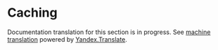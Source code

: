 # Caching

Documentation translation for this section is in progress.
See
[machine translation](https://z5h64q92x9.net/proxy_u/ru-en.en/hhru.github.io/api/rendered-docs/docs/cache.md.html)
powered by
[Yandex.Translate](https://translate.yandex.com/translate).